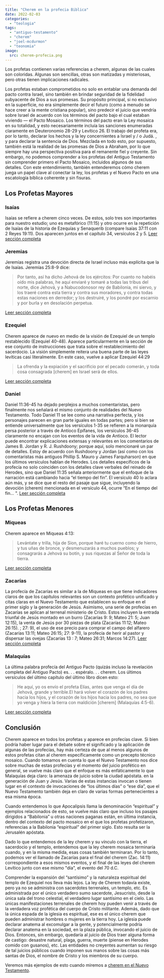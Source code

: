 ```yaml
---
title: "Cherem en la profecia Biblica"
date: 2022-02-03
categories: 
  - "teologia"
tags: 
  - "antiguo-testamento"
  - "cherem"
  - "joel-mcdurmon"
  - "teonomia"
image:
  src: cherem-profecia.png
---
```


Los profetas contienen varias referencias a cherem, algunas de las cuales son coloridas. Algunas son sencillas, otras son matizadas y misteriosas, pero otras tienen implicaciones radicales.

Los profetas estaban comprometidos no solo en entablar una demanda del pacto contra Israel, sino también en brindar seguridad de la fidelidad subyacente de Dios a sus promesas. Su propósito principal, si no exclusivo en la superficie, no era simplemente decir el futuro (como a menudo se hace creer a la mente cristiana popular), sino predecir el juicio que vendría sobre Israel de acuerdo con los términos del pacto bajo el cual estaban viviendo — el Pacto Mosaico. Los términos del pacto eran la Ley mosaica en su totalidad, y esto necesariamente incluía las sanciones enumeradas claramente en Deuteronomio 28-29 y Levítico 26. El trabajo del profeta era, por lo tanto, declarar los hechos y la ley concernientes a Israel y / o Judá. , y para declarar la sentencia de Dios. Mezclada en todo esto, por supuesto, también está la realidad de las promesas de Dios a Abraham, por lo que siempre hay una perspectiva positiva para el remanente fiel y creyente. Sin embargo, no podemos comprender a los profetas del Antiguo Testamento sin comprender primero el Pacto Mosaico, incluidos algunos de sus detalles. Con este entendimiento, también entenderemos cómo cherem juega un papel clave al conectar la ley, los profetas y el Nuevo Pacto en una escatología bíblica coherente y sin fisuras.

## Los Profetas Mayores

### Isaías

Isaías se refiere a cherem cinco veces. De estos, solo tres son importantes para nuestro estudio; uno es metafórico (11:15) y otro ocurre en la repetición de Isaías de la historia de Ezequías y Senaquerib (compare Isaías 37:11 con 2 Reyes 19:11). Dos aparecen juntos en el capítulo 34, versículos 2 y 5. [Leer sección completa](/articulos/cherem-en-la-profecia-biblica-isaias)

### Jeremias

Jeremías registra una devoción directa de Israel incluso más explícita que la de Isaías. Jeremías 25:8-9 dice:

> Por tanto, así ha dicho Jehová de los ejércitos: Por cuanto no habéis oído mis palabras, he aquí enviaré y tomaré a todas las tribus del norte, dice Jehová, y a Nabucodonosor rey de Babilonia, mi siervo, y los traeré contra esta tierra y contra sus moradores, y contra todas estas naciones en derredor; y los destruiré, y los pondré por escarnio y por burla y en desolación perpetua.

[Leer sección completa](/articulos/cherem-en-la-profecia-biblica-jeremias)

### Ezequiel

Cherem aparece de nuevo en medio de la visión de Ezequiel de un templo restablecido (Ezequiel 40-48). Aparece particularmente en la sección de ese conjunto de instrucciones que trata sobre el restablecimiento del sacerdocio. La visión simplemente reitera una buena parte de las leyes levíticas casi literalmente. En este caso, vuelve a aplicar Ezequiel 44:29

> La ofrenda y la expiación y el sacrificio por el pecado comerán, y toda cosa consagrada \[cherem\] en Israel será de ellos.

[Leer sección completa](/articulos/cherem-en-la-profecia-biblica-ezequiel)

### Daniel

Daniel 11:36-45 ha dejado perplejos a muchos comentaristas, pero finalmente nos señalará el mismo conjunto de realidades del Nuevo Testamento. Todo Daniel 11 se lee como una narrativa perfecta, y los personajes parecen en gran parte iguales en todas partes; pero si bien se entiende universalmente que los versículos 1-35 se refieren a la monarquía persa posterior a través de Antíoco Epífanes, los versículos 36-45 claramente no encajan con los eventos de la vida de Antíoco. El lector puede encontrar explicaciones extensas y relevantes en los comentarios de James B. Jordan y R. J. Rushdoony; porque aquí, solo mencionaré un par de detalles. Estoy de acuerdo con Rushdoony y Jordan (así como con los comentaristas más antiguos Phillip S. Mauro y James Farquharson) en que los últimos versículos hablan de Herodes. Los detalles específicos de la profecía no solo coinciden con los detalles clave verbales del reinado de Herodes, sino que Daniel 11:35 señala anteriormente que el enfoque de la narración está cambiando hacia “el tiempo del fin”. El versículo 40 lo aclara aún más, y se dice que el resto del pasaje que sigue, incluyendo la devoción (cherem) mencionada en el versículo 44, ocurre “En el tiempo del fin... ". [Leer sección completa](/daniel/cherem-en-la-profecia-biblica-daniel)

## Los Profetas Menores

### Miqueas

Cherem aparece en Miqueas 4:13:

> Levántate y trilla, hija de Sion, porque haré tu cuerno como de hierro, y tus uñas de bronce, y desmenuzarás a muchos pueblos; y consagrarás a Jehová su botín, y sus riquezas al Señor de toda la tierra.

[Leer sección completa](/articulos/cherem-en-la-profecia-biblica-miqueas)

### Zacarías

La profecía de Zacarías es similar a la de Miqueas en que tiene indicadores claros de que los capítulos relevantes son un contexto profético unificado y citas claras en el Nuevo Testamento que establecen su enfoque en el primer siglo y la generación de Jesús. Asimismo, una serie de profecías en Zacarías se aplican al terrenal ministerio de Cristo. Estos incluyen la entrada triunfal de Jesús montado en un burro (Zacarías 9: 9; Mateo 21: 5; Juan 12:15), la venta de Jesús por 30 piezas de plata (Zacarías 11:12; Mateo 26:15). ; 27: 9), el uso de ese precio para comprar el campo del alfarero (Zacarías 13:11; Mateo 26:15; 27: 9-11), la profecía de herir al pastor y dispersar las ovejas (Zacarías 13 : 7; Mateo 26:31; Marcos 14:27). [Leer sección completa](/articulos/cherem-en-la-profecia-biblica-zacarias)

### Malaquías

La última palabra profecía del Antiguo Pacto (quizás incluso la revelación completa del Antiguo Pacto) es. . . espéralo. . . cherem. Los últimos versículos del último capítulo del último libro dicen esto:

> He aquí, yo os envío el profeta Elías, antes que venga el día de Jehová, grande y terrible.El hará volver el corazón de los padres hacia los hijos, y el corazón de los hijos hacia los padres, no sea que yo venga y hiera la tierra con maldición \[cherem\] (Malaquías 4:5-6).

[Leer sección completa](/articulos/cherem-en-la-profecia-biblica-malaquias)

## Conclusión

Cherem aparece en todos los profetas y aparece en profecías clave. Si bien podría haber lugar para el debate sobre el significado y la aplicación de algunas de las profecías, hay más certeza de que al menos algunos de estos profetas citan al cherem específicamente como un precepto técnico mosaico. Cuando tomamos en cuenta lo que el Nuevo Testamento nos dice sobre muchas de estas profecías y el momento del juicio profético en general, se vuelve más claro que el enfoque es más enfáticamente lo que Malaquías deja claro: la amenaza de juicio sobre la ciudad apóstata. en la generación de Juan y Jesús. Varias de estas instancias invocan o tienen lugar en el contexto de invocaciones de “los últimos días” o “ese día”, que el Nuevo Testamento también deja en claro de varias formas pertenecientes a esa misma época.

Cuando entendemos lo que Apocalipsis llama la denominación “espiritual” y ejemplos relacionados de esto, se vuelve más claro que incluso los pasajes dirigidos a “Babilonia” u otras naciones paganas están, en última instancia, dentro del contexto del pacto mosaico en el que los profetas profetizaron, referencias a la Babilonia “espiritual” del primer siglo. Esto resulta ser la Jerusalén apóstata.

Dado lo que entendemos de la ley cherem y su vínculo con la tierra, el sacerdocio y el templo, entendemos que la ley cherem mosaica terminaría cuando, y en la misma medida, esas cosas también terminaran. Por lo tanto, podemos ver el llamado de Zacarías para el final del cherem (Zac. 14:11) correspondiente a esos mismos eventos, y el final de las leyes del cherem Levítico junto con ese mismo "día", el evento del 70 d.C.

Comprender la expansión del “santísimo” y la naturaleza espiritual del templo de Ezequiel nos lleva más lejos. La ley de Cherem todavía existe, pero ya no se administra con sacerdotes terrenales, un templo, etc. Es administrada por el único verdadero sumo sacerdote, Jesucristo, desde la única sala del trono celestial, el verdadero lugar santísimo en el cielo. Las únicas manifestaciones terrenales de cherem hoy pueden venir a través de la verdadera voz profética del cuerpo de Cristo militante. Además, dado que la única espada de la iglesia es espiritual, ese es el único cherem que pueden administrar hombres o mujeres en la tierra hoy. La iglesia puede declarar anatema al excomulgar a la gente, y potencialmente podría declarar anatema en la sociedad, en la plaza pública, invocando el juicio de Dios. Entonces, sin embargo, quedaría al juicio de Dios traer alguna forma de castigo: desastre natural, plaga, guerra, muerte (piense en Herodes comido con gusanos), etc. Las entidades no creyentes aumentan su riesgo de tal juicios públicos cuando imponen sus manos sobre las cosas más santas de Dios, el nombre de Cristo y los miembros de su cuerpo.

Veremos más ejemplos de esto cuando miremos a [cherem en el Nuevo Testamento](/articulos/introduccion-a-cherem).
